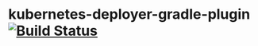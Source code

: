 # kubernetes-deployer-gradle-plugin [![Build Status](https://travis-ci.org/slamdev/kubernetes-deployer-gradle-plugin.svg?branch=master)](https://travis-ci.org/slamdev/kubernetes-deployer-gradle-plugin)
